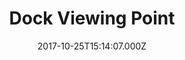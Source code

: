 ---
date: 2017-10-25T15:14:07.000Z
title: Dock Viewing Point
latitude: 51.94000079771664
longitude: 1.3200511558086008
category: checkin
---